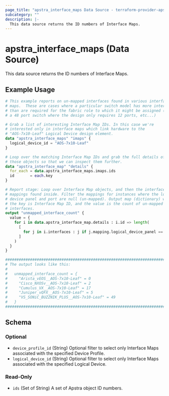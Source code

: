 ```yaml
---
page_title: "apstra_interface_maps Data Source - terraform-provider-apstra"
subcategory: ""
description: |-
  This data source returns the ID numbers of Interface Maps.
---
```


# apstra_interface_maps (Data Source)

This data source returns the ID numbers of Interface Maps.

## Example Usage

```terraform
# This example reports on un-mapped interfaces found in various interface
# maps.  These are cases where a particular switch model has more interfaces
# than are required for the fabric role to which it might be assigned (using
# a 48 port switch where the design only requires 12 ports, etc...)

# Grab a list of interesting Interface Map IDs. In this case we're
# interested only in interface maps which link hardware to the
# "AOS-7x10-Leaf" Logical Device design element.
data "apstra_interface_maps" "imaps" {
  logical_device_id = "AOS-7x10-Leaf"
}

# Loop over the matching Interface Map IDs and grab the full details of
# those objects so that we can inspect them further.
data "apstra_interface_map" "details" {
  for_each = data.apstra_interface_maps.imaps.ids
  id       = each.key
}

# Report stage: Loop over Interface Map objects, and then the interface
# mappings found inside. Filter the mappings for instances where the logical
# device panel and port are null (un-mapped). Output map (dictionary) where
# the key is Interface Map ID, and the value is the count of un-mapped
# interfaces.
output "unmapped_interface_count" {
  value = {
    for i in data.apstra_interface_map.details : i.id => length(
      [
        for j in i.interfaces : j if j.mapping.logical_device_panel == null && j.mapping.logical_device_panel_port == null
      ]
    )
  }
}

############################################################################
# The output looks like this:
#
#   unmapped_interface_count = {
#     "Arista_vEOS__AOS-7x10-Leaf" = 0
#     "Cisco_NXOSv__AOS-7x10-Leaf" = 2
#     "Cumulus_VX__AOS-7x10-Leaf" = 17
#     "Juniper_vQFX__AOS-7x10-Leaf" = 5
#     "VS_SONiC_BUZZNIK_PLUS__AOS-7x10-Leaf" = 49
#   }
############################################################################
```

<!-- schema generated by tfplugindocs -->
## Schema

### Optional

- `device_profile_id` (String) Optional filter to select only Interface Maps associated with the specified Device Profile.
- `logical_device_id` (String) Optional filter to select only Interface Maps associated with the specified Logical Device.

### Read-Only

- `ids` (Set of String) A set of Apstra object ID numbers.
